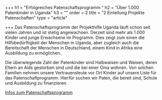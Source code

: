 +++
h1 = "Erfolgreiches Patenschaftsprogramm "
h2 = "Über 1.000 Patenkinder in Uganda"
h3 = ""
order = 2
title = "2 Einleitung Projekte Patenschaften"
type = "article"

+++
Das Patenschaftsprogramm der Projekthilfe Uganda läuft schon seit vielen Jahren und ist stetig angewachsen. Derzeit sind mehr als 1.000 Kinder und junge Erwachsene im Programm. Dies zeigt zum einen die Hilfsbedürftigkeit der Menschen in Uganda, aber zugleich auch die Bereitschaft der Menschen in Deutschland, einem Kind in Afrika eine Ausbildung zu ermöglichen.

Die überwiegende Zahl der Patenkinder sind Halbwaisen und Waisen, deren Eltern an Aids gestorben sind und die bei einer Oma wohnen. Von solchen Familien nehmen unsere Vertrauensleute vor Ort Kinder auf unsere Liste für das Patenschaftprogramm. Hierfür suchen wir Paten, die bereit sind, Schule und Ausbildung zu finanzieren. 

[Infos zum Patenschaftsprogramm](/helfen/patenschaft "Link Patenschaft")